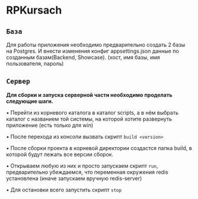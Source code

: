 # RPKursach
## `База`
Для работы приложения необходимо предварительно создать 2 базы на Postgres. И внести изменения конфиг appsettings.json данные по созданным базам(Backend, Showcase). (хост, имя базы, имя пользователя, пароль)
## `Сервер`
**Для сборки и запуска серверной части необходимо проделать следующие шаги.**

• Перейти из корневого каталога в каталог scripts, а в нём выбрать каталог с названием той системы, на которой хотите развернуть приложение (есть только для win)

• После перехода из консоли вызвать скрипт  `build <version>`

• После сборки проекта в корневой директории создастся папка build, в которой будут лежать все версии сборок.

• Открываем любую из них и просто запускаем скрипт `run`, предварительно убеждаемся, что переменная окружения redis установлена (иначе запускаем вручную redis-server)

• Для остановки всего запустить скрипт `stop`
